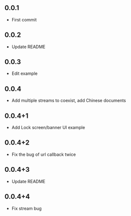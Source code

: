 ## 0.0.1

* First commit

## 0.0.2

* Update README

## 0.0.3

* Edit example

## 0.0.4

* Add multiple streams to coexist, add Chinese documents

## 0.0.4+1

* Add Lock screen/banner UI example

## 0.0.4+2

* Fix the bug of url callback twice

## 0.0.4+3

* Update README

## 0.0.4+4

* Fix stream bug
